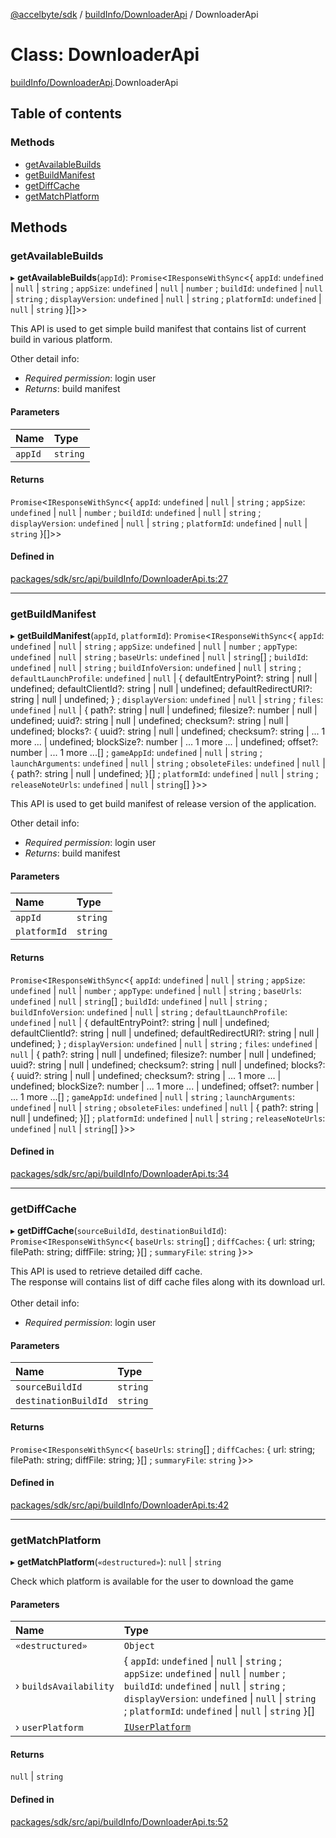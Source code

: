 [@accelbyte/sdk](../README.md) / [buildInfo/DownloaderApi](../modules/buildInfo_DownloaderApi.md) / DownloaderApi

# Class: DownloaderApi

[buildInfo/DownloaderApi](../modules/buildInfo_DownloaderApi.md).DownloaderApi

## Table of contents

### Methods

- [getAvailableBuilds](buildInfo_DownloaderApi.DownloaderApi.md#getavailablebuilds)
- [getBuildManifest](buildInfo_DownloaderApi.DownloaderApi.md#getbuildmanifest)
- [getDiffCache](buildInfo_DownloaderApi.DownloaderApi.md#getdiffcache)
- [getMatchPlatform](buildInfo_DownloaderApi.DownloaderApi.md#getmatchplatform)

## Methods

### getAvailableBuilds

▸ **getAvailableBuilds**(`appId`): `Promise`<`IResponseWithSync`<{ `appId`: `undefined` \| ``null`` \| `string` ; `appSize`: `undefined` \| ``null`` \| `number` ; `buildId`: `undefined` \| ``null`` \| `string` ; `displayVersion`: `undefined` \| ``null`` \| `string` ; `platformId`: `undefined` \| ``null`` \| `string`  }[]\>\>

This API is used to get simple build manifest that contains list of current build in various platform.<p>Other detail info: <ul><li><i>Required permission</i>: login user</li><li><i>Returns</i>: build manifest</li></ul>

#### Parameters

| Name | Type |
| :------ | :------ |
| `appId` | `string` |

#### Returns

`Promise`<`IResponseWithSync`<{ `appId`: `undefined` \| ``null`` \| `string` ; `appSize`: `undefined` \| ``null`` \| `number` ; `buildId`: `undefined` \| ``null`` \| `string` ; `displayVersion`: `undefined` \| ``null`` \| `string` ; `platformId`: `undefined` \| ``null`` \| `string`  }[]\>\>

#### Defined in

[packages/sdk/src/api/buildInfo/DownloaderApi.ts:27](https://github.com/AccelByte/accelbyte-web-sdk/blob/5292758/packages/sdk/src/api/buildInfo/DownloaderApi.ts#L27)

___

### getBuildManifest

▸ **getBuildManifest**(`appId`, `platformId`): `Promise`<`IResponseWithSync`<{ `appId`: `undefined` \| ``null`` \| `string` ; `appSize`: `undefined` \| ``null`` \| `number` ; `appType`: `undefined` \| ``null`` \| `string` ; `baseUrls`: `undefined` \| ``null`` \| `string`[] ; `buildId`: `undefined` \| ``null`` \| `string` ; `buildInfoVersion`: `undefined` \| ``null`` \| `string` ; `defaultLaunchProfile`: `undefined` \| ``null`` \| { defaultEntryPoint?: string \| null \| undefined; defaultClientId?: string \| null \| undefined; defaultRedirectURI?: string \| null \| undefined; } ; `displayVersion`: `undefined` \| ``null`` \| `string` ; `files`: `undefined` \| ``null`` \| { path?: string \| null \| undefined; filesize?: number \| null \| undefined; uuid?: string \| null \| undefined; checksum?: string \| null \| undefined; blocks?: { uuid?: string \| null \| undefined; checksum?: string \| ... 1 more ... \| undefined; blockSize?: number \| ... 1 more ... \| undefined; offset?: number \| ... 1 more ...[] ; `gameAppId`: `undefined` \| ``null`` \| `string` ; `launchArguments`: `undefined` \| ``null`` \| `string` ; `obsoleteFiles`: `undefined` \| ``null`` \| { path?: string \| null \| undefined; }[] ; `platformId`: `undefined` \| ``null`` \| `string` ; `releaseNoteUrls`: `undefined` \| ``null`` \| `string`[]  }\>\>

This API is used to get build manifest of release version of the application.<p>Other detail info: <ul><li><i>Required permission</i>: login user</li><li><i>Returns</i>: build manifest</li></ul>

#### Parameters

| Name | Type |
| :------ | :------ |
| `appId` | `string` |
| `platformId` | `string` |

#### Returns

`Promise`<`IResponseWithSync`<{ `appId`: `undefined` \| ``null`` \| `string` ; `appSize`: `undefined` \| ``null`` \| `number` ; `appType`: `undefined` \| ``null`` \| `string` ; `baseUrls`: `undefined` \| ``null`` \| `string`[] ; `buildId`: `undefined` \| ``null`` \| `string` ; `buildInfoVersion`: `undefined` \| ``null`` \| `string` ; `defaultLaunchProfile`: `undefined` \| ``null`` \| { defaultEntryPoint?: string \| null \| undefined; defaultClientId?: string \| null \| undefined; defaultRedirectURI?: string \| null \| undefined; } ; `displayVersion`: `undefined` \| ``null`` \| `string` ; `files`: `undefined` \| ``null`` \| { path?: string \| null \| undefined; filesize?: number \| null \| undefined; uuid?: string \| null \| undefined; checksum?: string \| null \| undefined; blocks?: { uuid?: string \| null \| undefined; checksum?: string \| ... 1 more ... \| undefined; blockSize?: number \| ... 1 more ... \| undefined; offset?: number \| ... 1 more ...[] ; `gameAppId`: `undefined` \| ``null`` \| `string` ; `launchArguments`: `undefined` \| ``null`` \| `string` ; `obsoleteFiles`: `undefined` \| ``null`` \| { path?: string \| null \| undefined; }[] ; `platformId`: `undefined` \| ``null`` \| `string` ; `releaseNoteUrls`: `undefined` \| ``null`` \| `string`[]  }\>\>

#### Defined in

[packages/sdk/src/api/buildInfo/DownloaderApi.ts:34](https://github.com/AccelByte/accelbyte-web-sdk/blob/5292758/packages/sdk/src/api/buildInfo/DownloaderApi.ts#L34)

___

### getDiffCache

▸ **getDiffCache**(`sourceBuildId`, `destinationBuildId`): `Promise`<`IResponseWithSync`<{ `baseUrls`: `string`[] ; `diffCaches`: { url: string; filePath: string; diffFile: string; }[] ; `summaryFile`: `string`  }\>\>

This API is used to retrieve detailed diff cache.<br/>The response will contains list of diff cache files along with its download url.<br/><br/>Other detail info: <ul><li><i>Required permission</i>: login user</li></ul>

#### Parameters

| Name | Type |
| :------ | :------ |
| `sourceBuildId` | `string` |
| `destinationBuildId` | `string` |

#### Returns

`Promise`<`IResponseWithSync`<{ `baseUrls`: `string`[] ; `diffCaches`: { url: string; filePath: string; diffFile: string; }[] ; `summaryFile`: `string`  }\>\>

#### Defined in

[packages/sdk/src/api/buildInfo/DownloaderApi.ts:42](https://github.com/AccelByte/accelbyte-web-sdk/blob/5292758/packages/sdk/src/api/buildInfo/DownloaderApi.ts#L42)

___

### getMatchPlatform

▸ **getMatchPlatform**(`«destructured»`): ``null`` \| `string`

Check which platform is available for the user to download the game

#### Parameters

| Name | Type |
| :------ | :------ |
| `«destructured»` | `Object` |
| › `buildsAvailability` | { `appId`: `undefined` \| ``null`` \| `string` ; `appSize`: `undefined` \| ``null`` \| `number` ; `buildId`: `undefined` \| ``null`` \| `string` ; `displayVersion`: `undefined` \| ``null`` \| `string` ; `platformId`: `undefined` \| ``null`` \| `string`  }[] |
| › `userPlatform` | [`IUserPlatform`](../interfaces/buildInfo_DownloaderApi.IUserPlatform.md) |

#### Returns

``null`` \| `string`

#### Defined in

[packages/sdk/src/api/buildInfo/DownloaderApi.ts:52](https://github.com/AccelByte/accelbyte-web-sdk/blob/5292758/packages/sdk/src/api/buildInfo/DownloaderApi.ts#L52)
